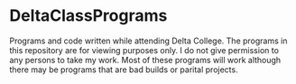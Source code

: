 # DeltaClassPrograms
Programs and code written while attending Delta College.
The programs in this repository are for viewing purposes only.
I do not give permission to any persons to take my work.
Most of these programs will work although there may be programs that are bad builds or parital projects.
